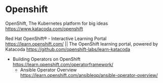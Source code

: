 
# Openshift

OpenShift, The Kubernetes platform for big ideas https://www.katacoda.com/openshift

Red Hat OpenShift® - Interactive Learning Portal https://learn.openshift.com/ || The OpenShift learning portal, powered by Katacoda https://github.com/openshift-labs/learn-katacoda
- Building Operators on OpenShift https://learn.openshift.com/operatorframework/
  * Ansible Operator Overview https://learn.openshift.com/ansibleop/ansible-operator-overview/
  
